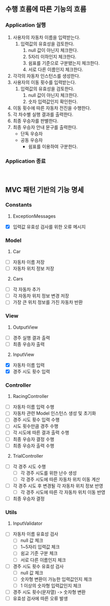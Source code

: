 ## 수행 흐름에 따른 기능의 흐름
### Application 실행
1. 사용자의 자동차 이름을 입력받는다.
   1. 입력값의 유효성을 검토한다.
      1. null 값이 아닌지 체크한다.
      2. 5자리 이하인지 체크한다.
      3. 쉼표를 기준으로 구분됐는지 체크한다.
      4. 서로 다른 이름인지 체크한다.
2. 각각의 자동차 인스턴스를 생성한다.
3. 사용자의 이동 횟수를 입력받는다.
   1. 입력값의 유효성을 검토한다.
      1. null 값이 아닌지 체크한다.
      2. 숫자 입력값인지 확인한다.
4. 이동 횟수에 따른 자동차 전진을 수행한다.
5. 각 차수별 실행 결과를 출력한다.
6. 최종 우승자를 판별한다.
7. 최종 우승자 안내 문구를 출력한다.
   * 단독 우승자
   * 공동 우승자
     * 쉼표를 이용하여 구분한다.
     
### Application 종료

<br>

## MVC 패턴 기반의 기능 명세
### Constants
1. ExceptionMessages
- [x] 입력값 유효성 검사를 위한 오류 메시지

### Model
1. Car
- [ ] 자동차 이름 저장
- [ ] 자동차 위치 정보 저장
2. Cars
- [ ] 각 자동차 추가
- [ ] 각 자동차 위치 정보 변경 저장
- [ ] 가장 큰 위치 정보를 가진 자동차 반환

### View
1. OutputView
- [ ] 경주 실행 결과 출력
- [ ] 최종 우승자 출력

2. InputView 
- [x] 자동차 이름 입력
- [x] 경주 시도 횟수 입력

### Controller
1. RacingController
- [ ] 자동차 이름 입력 수행
- [ ] 자동차 관련 Model 인스턴스 생성 및 초기화
- [ ] 경주 시도 횟수 입력 수행
- [ ] 시도 횟수만큼 경주 수행
- [ ] 각 시도에 따른 결과 출력 수행
- [ ] 최종 우승자 결정 수행
- [ ] 최종 우승자 출력 수행
2. TrialController
- [ ] 각 경주 시도 수행
  - [ ] 각 경주 시도를 위한 난수 생성
  - [ ] 각 경주 시도에 따른 자동차 위치 이동 계산
- [ ] 각 경주 시도 후 변경될 각 자동차 위치 정보 반영
  - [ ] 각 경주 시도에 따른 각 자동차 위치 이동 반영
- [ ] 최종 우승자 결정

### Utils
1. InputValidator
- [ ] 자동차 이름 유효성 검사
  - [ ] null 값 체크
  - [ ] 1~5자리 입력값 체크
  - [ ] 쉼교 기준 구분 체크
  - [ ] 서로 다른 이름인지 체크
- [ ] 경주 시도 횟수 유효성 검사
  - [ ] null 값 체크
  - [ ] 숫자형 변환이 가능한 입력값인지 체크
  - [ ] 1 이상의 숫자형 입력값인지 체크
- [ ] 경주 시도 횟수(문자열) -> 숫자형 변환
- [ ] 유효성 검사에 따른 오류 발생